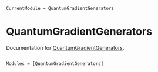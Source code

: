 ```@meta
CurrentModule = QuantumGradientGenerators
```

# QuantumGradientGenerators

Documentation for [QuantumGradientGenerators](https://github.com/JuliaQuantumControl/QuantumGradientGenerators.jl).

```@index
```

```@autodocs
Modules = [QuantumGradientGenerators]
```
